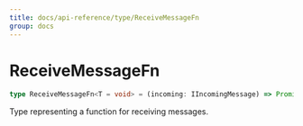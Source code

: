 ```yaml
---
title: docs/api-reference/type/ReceiveMessageFn
group: docs
---
```


# ReceiveMessageFn

```ts
type ReceiveMessageFn<T = void> = (incoming: IIncomingMessage) => Promise<T>;
```

Type representing a function for receiving messages.
